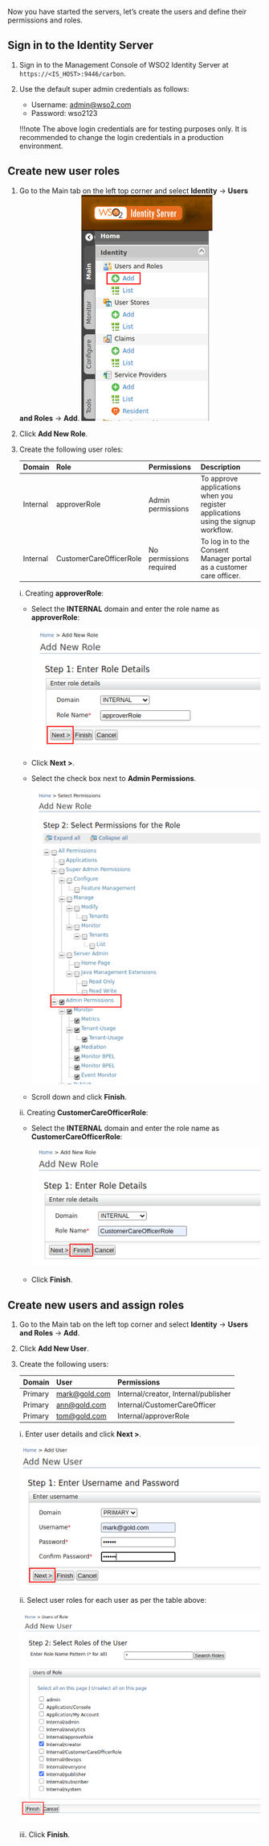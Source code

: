 Now you have started the servers, let’s create the users and define their permissions and roles.
 
## Sign in to the Identity Server
 
1. Sign in to the Management Console of WSO2 Identity Server at `https://<IS_HOST>:9446/carbon`.

2. Use the default super admin credentials as follows:
    - Username: admin@wso2.com
    - Password: wso2123
    
    !!!note
        The above login credentials are for testing purposes only. It is recommended to change the login credentials in 
        a production environment.
   
## Create new user roles

1. Go to the Main tab on the left top corner and select **Identity** -> **Users and Roles** -> **Add**. ![add_user_roles](../assets/img/get-started/quick-start-guide/go-to-add-user-roles.png)
2. Click **Add New Role**.
3. Create the following user roles:   
  
    | Domain | Role| Permissions | Description |
    |--------|--------|--------|---------------|
    |Internal|approverRole|Admin permissions| To approve applications when you register applications using the signup workflow. |
    |Internal|CustomerCareOfficerRole|No permissions required | To log in to the Consent Manager portal as a customer care officer. |
    
    i. Creating **approverRole**:
    
      - Select the **INTERNAL** domain and enter the role name as **approverRole**:
      
        ![enter_approver_role_details](../assets/img/get-started/quick-start-guide/enter-role-details-approver-role.png)
      
      - Click **Next >**.
      
      - Select the check box next to **Admin Permissions**.
      
        ![select_approver_permissoions](../assets/img/get-started/quick-start-guide/select-permissions.png)
            
      - Scroll down and click **Finish**.
      
    ii. Creating **CustomerCareOfficerRole**:
    
      - Select the **INTERNAL** domain and enter the role name as **CustomerCareOfficerRole**:
      
        ![enter_customercareofficer_role_details](../assets/img/get-started/quick-start-guide/enter-role-details-customercareofficer_role.png)
      
      - Click **Finish**.
 
## Create new users and assign roles

1. Go to the Main tab on the left top corner and select **Identity** -> **Users and Roles** -> **Add**.
2. Click **Add New User**.
3. Create the following users:
 
    | Domain | User| Permissions|
    |--------|--------|--------|
    |Primary|mark@gold.com|Internal/creator, Internal/publisher|
    |Primary|ann@gold.com|Internal/CustomerCareOfficer|
    |Primary|tom@gold.com|Internal/approverRole|

    i. Enter user details and click **Next >**. 
    
    ![add_new_user](../assets/img/get-started/quick-start-guide/add-new-user.png)
    
    ii. Select user roles for each user as per the table above: 
    
    ![set_new_user_roles](../assets/img/get-started/quick-start-guide/set-new-user-roles.png)
        
    iii. Click **Finish**.
 